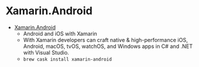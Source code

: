 # Xamarin.Android
- [Xamarin.Android](https://www.xamarin.com/platform)
  -  Android and iOS with Xamarin
  - With Xamarin developers can craft native & high-performance iOS, Android, macOS, tvOS, watchOS, and Windows apps in C# and .NET with Visual Studio.
  - `brew cask install xamarin-android`
